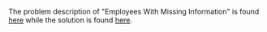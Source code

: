 The problem description of "Employees With Missing Information" is found [here](https://leetcode.com/problems/employees-with-missing-information/) while the solution is found [here](https://github.com/aurimas13/Solutions-To-Problems/blob/main/LeetCode/SQL%20Solutions/Employees%20With%20Missing%20Information/employees.sql).
